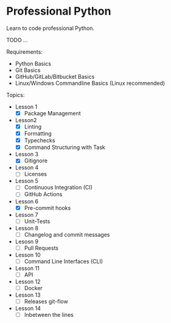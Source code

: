 
# Professional Python

Learn to code professional Python.

TODO ...

Requirements:

- Python Basics
- Git Basics
- GitHub/GitLab/Bitbucket Basics
- Linux/Windows Commandline Basics (Linux recommended)

Topics:

- Lesson 1
  - [x] Package Management
- Lesson2
  - [x] Linting
  - [x] Formatting
  - [x] Typechecks
  - [x] Command Structuring with Task
- Lesson 3
  - [x] Gitignore
- Lesson 4
  - [ ] Licenses
- Lesson 5
  - [ ] Continuous Integration (CI)
  - [ ] GitHub Actions
- Lesson 6
  - [x] Pre-commit hooks
- Lesson 7
  - [ ] Unit-Tests
- Lesson 8
  - [ ] Changelog and commit messages
- Lesosn 9
  - [ ] Pull Requests
- Lesson 10
  - [ ] Command Line Interfaces (CLI)
- Lesson 11
  - [ ] API
- Lesson 12
  - [ ] Docker
- Lesson 13
  - [ ] Releases git-flow
- Lesson 14
  - [ ] Inbetween the lines
